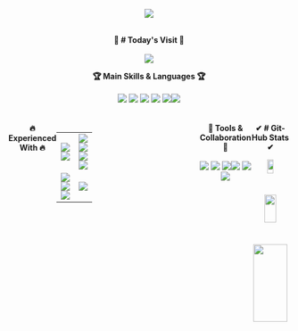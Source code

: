 
<p align='center'>
    <img src="https://capsule-render.vercel.app/api?type=venom&height=300&color=b455ff&text=Welcome%20to%20MOLT%20Github&fontColor=fff&fontSize=50&animation=twinkling"/>
<br />
<br />
</p>
<p>
    <div align="center">
    <b>📅 # Today's Visit 📅</b>
    <br/>
    <br/>
  <a href="https://hits.seeyoufarm.com"><img src="https://hits.seeyoufarm.com/api/count/incr/badge.svg?url=https%3A%2F%2Fgithub.com%2FJJleem&count_bg=%2310D6E9&title_bg=%23004BF3&icon=&icon_color=%23E7E7E7&title=hits&edge_flat=false"/></a>
    </div>
</p>


<div align="center"> 
    <b>🏆 Main Skills & Languages 🏆</b>
    <br/>
    <br/>
    <img src="https://img.shields.io/badge/JavaScript-F7DF1E?style=flat-square&logo=JavaScript&logoColor=white"/> <img src="https://img.shields.io/badge/Typescript-3178C6?style=flat-square&logo=Typescript&logoColor=white"/> <img src="https://img.shields.io/badge/React-61DAFB?style=flat-square&logo=React&logoColor=white"/> <img src="https://img.shields.io/badge/Next.js-000000?style=flat-square&logo=nextdotjs&logoColor=white"/> <img src="https://img.shields.io/badge/Expo-000000?style=flat-square&logo=expo&logoColor=white"/><img src="https://img.shields.io/badge/ReactNative-61DAFB?style=flat-square&logo=React&logoColor=white"/> </div>

   <br/>
    <br/>
<div align="center" style="text-align: center; display: flex; justify-content: center;">
  <b>🔥 Experienced With 🔥</b>
  <br/>
  <br/>
 

<table align="center">
  <tr>
    <td align="center">
    <img src="https://img.shields.io/badge/HTML5-E34F26?style=flat-square&logo=HTML5&logoColor=white"/> <br/>
    <img src="https://img.shields.io/badge/Vite-646CFF?style=flat-square&logo=vite&logoColor=white"/> <br/>
    </td>
    <td align="center">
          <img src="https://img.shields.io/badge/CSS3-1572B6?style=flat-square&logo=CSS3&logoColor=white"/>  <br/>
    <img src="https://img.shields.io/badge/SCSS-CC6699?style=flat-square&logo=sass&logoColor=white"/>  <br/>
    <img src="https://img.shields.io/badge/styledcomponents-DB7093?style=flat-square&logo=styledcomponents&logoColor=white"/> <br/>
    <img src="https://img.shields.io/badge/tailwindcss-06B6D4?style=flat-square&logo=tailwindcss&logoColor=white"/>
    </td>
  </tr>
  <tr>
    <td align="center">
    <img src="https://img.shields.io/badge/Recoil-3578E5?style=flat-square&logo=recoil&logoColor=white"/>  <br/>
    <img src="https://img.shields.io/badge/Redux-764ABC?style=flat-square&logo=redux&logoColor=white"/> <br/>
    <img src="https://img.shields.io/badge/reactquery-FF4154?style=flat-square&logo=reactquery&logoColor=white"/> <br/>
    </td>
    <td align="center">
  <img src="https://img.shields.io/badge/Node.js-339933?style=flat-square&logo=nodedotjs&logoColor=white"/> <br/>
    </td>
  </tr>
</table>



   <br/>
    <br/>
<div align="center">
        <b>🚀 Tools & Collaboration 🚀</b>
    <br/>
    <br/> 
   <img src="https://img.shields.io/badge/figma-F24E1E?style=flat-square&logo=figma&logoColor=white"/>  <img src="https://img.shields.io/badge/Git-F05032?style=flat-square&logo=git&logoColor=white"/>  <img src="https://img.shields.io/badge/Notion-000000?style=flat-square&logo=Notion&logoColor=white"/><img src="https://img.shields.io/badge/GitHub-000000?style=flat-square&logo=github&logoColor=white"/> <img src="https://img.shields.io/badge/Firebase-FFCA28?style=flat-square&logo=firebase&logoColor=white"/> <img src="https://img.shields.io/badge/Slack-4A154B?style=flat-square&logo=slack&logoColor=white"/> </div>
    <br/>
    <br/>


   
<p>
    <div align="center">
    <b>✔ # Git-Hub Stats ✔</b>
    <br/>

</p>

<a href="https://github.com/anuraghazra/github-readme-stats">
    <img src="https://github-readme-stats.vercel.app/api/top-langs/?username=JJLEEM&layout=donut&show_icons=true&theme=material-palenight&hide_border=true&bg_color=20232a&icon_color=58A6FF&text_color=fff&title_color=58A6FF&count_private=true&exclude_repo=Face-Transfer-Application" width=40% />
</a>    
<a href="https://github.com/anuraghazra/github-readme-stats">
  <img src="https://github-readme-stats.vercel.app/api?username=JJLEEM&show_icons=true&theme=material-palenight&hide_border=true&bg_color=20232a&icon_color=58A6FF&text_color=fff&title_color=58A6FF&count_private=true" width=56% />
</a>
<a href="https://github.com/ashutosh00710/github-readme-activity-graph">
    <img src="https://github-readme-activity-graph.vercel.app/graph?username=JJLEEM&theme=react-dark&bg_color=20232a&hide_border=true&line=58A6FF&color=58A6FF" width=94%/>
</a>


</a>

<br />

